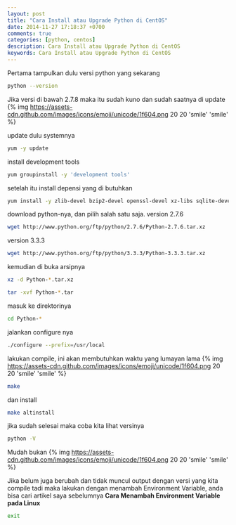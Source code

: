 ```yaml
---
layout: post
title: "Cara Install atau Upgrade Python di CentOS"
date: 2014-11-27 17:18:37 +0700
comments: true
categories: [python, centos]
description: Cara Install atau Upgrade Python di CentOS
keywords: Cara Install atau Upgrade Python di CentOS
---
```

Pertama tampulkan dulu versi python yang sekarang
``` sh
python --version
```
Jika versi di bawah 2.7.8 maka itu sudah kuno dan sudah saatnya di update {% img https://assets-cdn.github.com/images/icons/emoji/unicode/1f604.png 20 20 'smile' 'smile' %}
<!--more-->
update dulu systemnya

``` sh
yum -y update
```
install development tools
``` sh
yum groupinstall -y 'development tools'
```
setelah itu install depensi yang di butuhkan
``` sh
yum install -y zlib-devel bzip2-devel openssl-devel xz-libs sqlite-devel
```
download python-nya, dan pilih salah satu saja.
version 2.7.6
``` sh
wget http://www.python.org/ftp/python/2.7.6/Python-2.7.6.tar.xz
```
version 3.3.3
``` sh
wget http://www.python.org/ftp/python/3.3.3/Python-3.3.3.tar.xz
```

kemudian di buka arsipnya
``` sh
xz -d Python-*.tar.xz
```
``` sh
tar -xvf Python-*.tar
```
masuk ke direktorinya
``` sh
cd Python-*
```
jalankan configure nya
``` sh
./configure --prefix=/usr/local
```
lakukan compile, ini akan membutuhkan waktu yang lumayan lama {% img https://assets-cdn.github.com/images/icons/emoji/unicode/1f604.png 20 20 'smile' 'smile' %}
``` sh
make
```
dan install
``` sh
make altinstall
```
jika sudah selesai maka coba kita lihat versinya
``` sh
python -V
```

Mudah bukan {% img https://assets-cdn.github.com/images/icons/emoji/unicode/1f604.png 20 20 'smile' 'smile' %}

Jika belum juga berubah dan tidak muncul output dengan versi yang kita compile tadi maka lakukan dengan menambah Environment Variable, anda bisa cari artikel saya sebelumnya __Cara Menambah Environment Variable pada Linux__

``` sh
exit
```